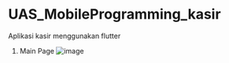 # UAS_MobileProgramming_kasir
 Aplikasi kasir menggunakan flutter
 1. Main Page
    ![image](https://github.com/user-attachments/assets/7b7ae019-dbe5-4988-a0ef-f44f01ee5923)
